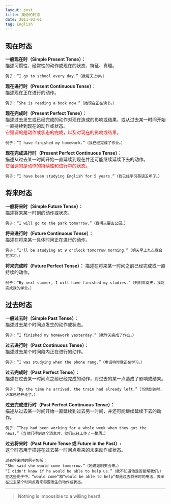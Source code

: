 ```yaml
---
layout: post
title: 英语的时态
date: 2011-03-01
tag: English
---
```



## 现在时态

**一般现在时（Simple Present Tense）：**              
描述习惯性、经常性的动作或现在的状态、特征、真理。   
```text
例子：“I go to school every day.”（我每天上学。）
```

**现在进行时（Present Continuous Tense）：**    
描述现在正在进行的动作。     
```text
例子：“She is reading a book now.”（她现在正在读书。）
```

**现在完成时（Present Perfect Tense）：**      
描述过去发生或已经完成的动作对现在造成的影响或结果，或从过去某一时间开始一直持续到现在的动作或状态。    
<span style="color:red;">它强调的是动作或状态的完成，以及对现在的影响或结果。</span>
```text
例子：“I have finished my homework.”（我已经完成了作业。）
```

**现在完成进行时（Present Perfect Continuous Tense）：**    
描述从过去某一时间开始一直延续到现在并还可能继续延续下去的动作。       
<span style="color:red;">它强调的是动作的持续性和进行中的状态。</span>
```text
例子：“I have been studying English for 5 years.”（我已经学习英语五年了。）
```

## 将来时态
**一般将来时（Simple Future Tense）：**    
描述将来某一时刻的动作或状态。
```text
例子：“I will go to the park tomorrow.”（我明天要去公园。）
```

**将来进行时（Future Continuous Tense）：**    
描述在将来某一具体时间正在进行的动作。
```text
例子：“I'll be studying at 9 o'clock tomorrow morning.”（明天早上九点我会在学习。）
```

**将来完成时（Future Perfect Tense）：**
描述在将来某一时间之前已经完成或一直持续的动作。
```text
例子：“By next summer, I will have finished my studies.”（到明年夏天，我将完成我的学业。）
```


## 过去时态

**一般过去时（Simple Past Tense）：**     
描述过去某个时间点发生的动作或状态。
```text
例子：“I finished my homework yesterday.”（我昨天完成了作业。）
```

**过去进行时（Past Continuous Tense）：**      
描述过去某个时间段内正在进行的动作。  
```text
例子：“I was studying when the phone rang.”（电话响时我正在学习。）
```
**过去完成时（Past Perfect Tense）：**     
描述在过去某一时间点之前已经完成的动作，对过去的某一点造成了影响或结果。
```text
例子：“By the time he arrived, the train had already left.”（当他到达时，火车已经开走了。）
```

**过去完成进行时（Past Perfect Continuous Tense）：**      
描述从过去某一时间开始一直延续到过去另一时间，并还可能继续延续下去的动作。
```text
例子：“They had been working for a whole week when they got the news.”（当他们得到这个消息时，他们已经工作了一整周。）
```


**过去将来时（Past Future Tense 或 Future in the Past）:**    
这个时态用于描述在过去某一时间点看来的未来动作或状态。    
```text
过去将来时的例子包括：
“She said she would come tomorrow.”（她说她明天会来。）
“I didn't know if he would be able to help us.”（我不知道他是否能帮我们。）
在这些例子中，“would come”和“would be able to help”都是过去将来时的用法，表示在过去某个时间点看来将要发生的动作或状态。
```

----------
>  Nothing is impossible to a willing heart!